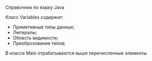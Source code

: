 Справочник по языку Java

Класс Variables содержит:
- Приметивные типы данных;
- Лмтералы;
- Область видимости;
- Преоброзование типов;

В классе Main отрабатываются выше перечисленные элементы 
